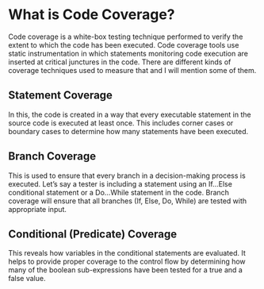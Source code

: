 # What is Code Coverage?
Code coverage is a white-box testing technique performed to verify the extent to which the code has been executed. Code coverage tools use static instrumentation in which statements monitoring code execution are inserted at critical junctures in the code. There are different kinds of coverage techniques used to measure that and I will mention some of them.

## Statement Coverage
In this, the code is created in a way that every executable statement in the source code is executed at least once. This includes corner cases or boundary cases to determine how many statements have been executed. 

## Branch Coverage
This is used to ensure that every branch in a decision-making process is executed. Let’s say a tester is including a statement using an If…Else conditional statement or a Do…While statement in the code. Branch coverage will ensure that all branches (If, Else, Do, While) are tested with appropriate input.

## Conditional (Predicate) Coverage
This reveals how variables in the conditional statements are evaluated. It helps to provide proper coverage to the control flow by determining how many of the boolean sub-expressions have been tested for a true and a false value.
